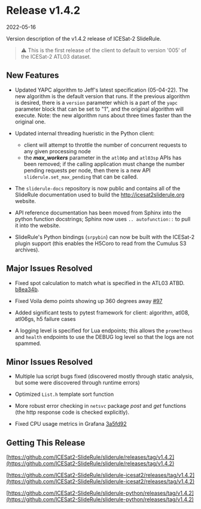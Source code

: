 # Release v1.4.2

2022-05-16

Version description of the v1.4.2 release of ICESat-2 SlideRule.

> :warning: This is the first release of the client to default to version '005' of the ICESat-2 ATL03 dataset.

## New Features

- Updated YAPC algorithm to Jeff's latest specification (05-04-22).  The new algorithm is the default version that runs.  If the previous algorithm is desired, there is a `version` parameter which is a part of the `yapc` parameter block that can be set to "1", and the original algorithm will execute.  Note: the new algorithm runs about three times faster than the original one.

- Updated internal threading hueristic in the Python client:
  * client will attempt to throttle the number of concurrent requests to any given processing node
  * the ***max_workers*** parameter in the `atl06p` and `atl03sp` APIs has been removed;  if the calling application must change the number pending requests per node, then there is a new API `sliderule.set_max_pending` that can be called.

- The `sliderule-docs` repository is now public and contains all of the SlideRule documentation used to build the http://icesat2sliderule.org website.

- API reference documentation has been moved from Sphinx into the python function docstrings; Sphinx now uses `.. autofunction::` to pull it into the website.

- SlideRule's Python bindings (`srpybin`) can now be built with the ICESat-2 plugin support (this enables the H5Coro to read from the Cumulus S3 archives).

## Major Issues Resolved

- Fixed spot calculation to match what is specified in the ATL03 ATBD. [b8ea34b](https://github.com/ICESat2-SlideRule/sliderule-python/commit/b8ea34bb24ea243b968de5df8f12939857393f46).

- Fixed Voila demo points showing up 360 degrees away [#97](https://github.com/ICESat2-SlideRule/sliderule-python/pull/97)

- Added significant tests to pytest framework for client: algorithm, atl08, atl06gs, h5 failure cases

- A logging level is specified for Lua endpoints; this allows the `prometheus` and `health` endpoints to use the DEBUG log level so that the logs are not spammed.

## Minor Issues Resolved

- Multiple lua script bugs fixed (discovered mostly through static analysis, but some were discovered through runtime errors)

- Optimized `List.h` template sort function

- More robust error checking in `netsvc` package _post_ and _get_ functions (the http response code is checked explicitly).

- Fixed CPU usage metrics in Grafana [3a5fd92](https://github.com/ICESat2-SlideRule/sliderule-project/commit/3a5fd92178c3028c1fcd5d6b3c08ff0e2fff1758)

## Getting This Release

[https://github.com/ICESat2-SlideRule/sliderule/releases/tag/v1.4.2](https://github.com/ICESat2-SlideRule/sliderule/releases/tag/v1.4.2)

[https://github.com/ICESat2-SlideRule/sliderule-icesat2/releases/tag/v1.4.2](https://github.com/ICESat2-SlideRule/sliderule-icesat2/releases/tag/v1.4.2)

[https://github.com/ICESat2-SlideRule/sliderule-python/releases/tag/v1.4.2](https://github.com/ICESat2-SlideRule/sliderule-python/releases/tag/v1.4.2)

